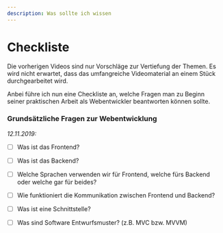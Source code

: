 ```yaml
---
description: Was sollte ich wissen
---
```


# Checkliste

Die vorherigen Videos sind nur Vorschläge zur Vertiefung der Themen. Es wird nicht erwartet, dass das umfangreiche Videomaterial an einem Stück durchgearbeitet wird. 

Anbei führe ich nun eine Checkliste an, welche Fragen man zu Beginn seiner praktischen Arbeit als Webentwickler beantworten können sollte.

### Grundsätzliche Fragen zur Webentwicklung

_12.11.2019:_

* [ ] Was ist das Frontend?
* [ ] Was ist das Backend?
* [ ] Welche Sprachen verwenden wir für Frontend, welche fürs Backend oder welche gar für beides?
* [ ] Wie funktioniert die Kommunikation zwischen Frontend und Backend?
* [ ] Was ist eine Schnittstelle?
* [ ] Was sind Software Entwurfsmuster? \(z.B. MVC bzw. MVVM\)



